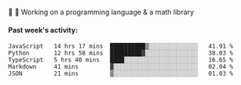 
:large_blue_circle: :large_blue_circle: Working on a programming language & a math library

#### Past week's activity:
<!--START_SECTION:waka-->
```text
JavaScript   14 hrs 17 mins  ██████████▒░░░░░░░░░░░░░░   41.91 % 
Python       12 hrs 58 mins  █████████▓░░░░░░░░░░░░░░░   38.03 % 
TypeScript   5 hrs 40 mins   ████░░░░░░░░░░░░░░░░░░░░░   16.65 % 
Markdown     41 mins         ▓░░░░░░░░░░░░░░░░░░░░░░░░   02.04 % 
JSON         21 mins         ▒░░░░░░░░░░░░░░░░░░░░░░░░   01.03 % 
```
<!--END_SECTION:waka-->
